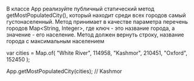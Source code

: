 В классе App реализуйте публичный статический метод getMostPopulatedCity(), который находит среди всех городов самый густонаселенный. Метод принимает в качестве параметра перечень городов Map<String, Integer>, где ключ - это название города, а значение - его население. Метод должен вернуть строку, название города с максимальным населением

var cities = Map.of(
    "White River", 114958,
    "Kashmor", 210451,
    "Oxford", 152450
);

App.getMostPopulatedCity(cities); // Kashmor
